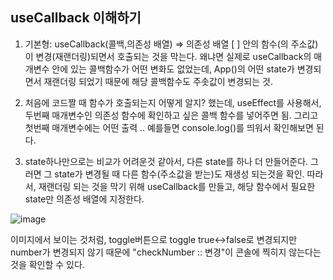 ## useCallback 이해하기
1. 기본형: useCallback(콜백,의존성 배열) => 의존성 배열 [ ] 안의 함수(의 주소값)이 변경(재랜더링)되면서 호출되는 것을 막는다. 왜냐면 실제로 useCallback의 매개변수 안에 있는 콜백함수가 어떤 변화도 없었는데, App()의 어떤 state가 변경되면서 재랜더링 되었기 때문에 해당 콜백함수도 주솟값이 변경되는 것.

2. 처음에 코드짤 때 함수가 호출되는지 어떻게 알지? 했는데, useEffect를 사용해서, 두번째 매개변수인 의존성 함수에 확인하고 싶은 콜백 함수를 넣어주면 됨. 그리고 첫번째 매개변수에는 어떤 출력 .. 예를들면 console.log()를 띄워서 확인해보면 된다.

3. state하나만으로는 비교가 어려운것 같아서, 다른 state를 하나 더 만들어준다.
그러면 그 state가 변경될 때 다른 함수(주소값을 받는)도 재생성 되는것을 확인.
따라서, 재랜더링 되는 것을 막기 위해 useCallback를 만들고, 해당 함수에서 필요한 state만 의존성 배열에 지정한다.

![image](https://user-images.githubusercontent.com/86847564/189472439-6e5dfbce-420a-4ff5-bd8d-903c9974bd0f.png)

이미지에서 보이는 것처럼, toggle버튼으로 toggle true<->false로 변경되지만 number가 변경되지 않기 때문에 "checkNumber :: 변경"이 콘솔에 찍히지 않는다는 것을 확인할 수 있다.
